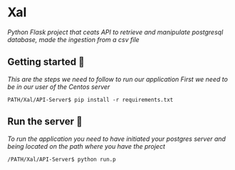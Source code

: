 # Xal
_Python Flask project that ceats API to retrieve and manipulate postgresql database, made the ingestion from a csv file_

## Getting started 🚀
_This are the steps we need to follow to run our application_
_First we need to be in our user of the Centos server_

```
PATH/Xal/API-Server$ pip install -r requirements.txt
```
## Run the server 🚀
_To run the application you need to have initiated your postgres server and being located on the path where you have the project_
```
/PATH/Xal/API-Server$ python run.p
```
